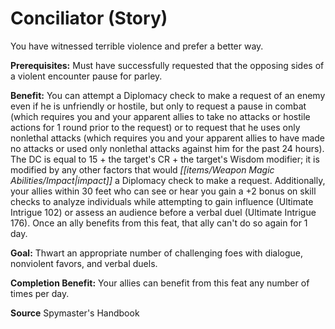 ﻿---
cssclass: [feats]

---
# Conciliator (Story)

You have witnessed terrible violence and prefer a better way.

**Prerequisites:** Must have successfully requested that the opposing sides of a violent encounter pause for parley.

**Benefit:** You can attempt a Diplomacy check to make a request of an enemy even if he is unfriendly or hostile, but only to request a pause in combat (which requires you and your apparent allies to take no attacks or hostile actions for 1 round prior to the request) or to request that he uses only nonlethal attacks (which requires you and your apparent allies to have made no attacks or used only nonlethal attacks against him for the past 24 hours). The DC is equal to 15 + the target's CR + the target's Wisdom modifier; it is modified by any other factors that would _[[items/Weapon Magic Abilities/Impact|impact]]_ a Diplomacy check to make a request. Additionally, your allies within 30 feet who can see or hear you gain a +2 bonus on skill checks to analyze individuals while attempting to gain influence (Ultimate Intrigue 102) or assess an audience before a verbal duel (Ultimate Intrigue 176). Once an ally benefits from this feat, that ally can't do so again for 1 day.

**Goal:** Thwart an appropriate number of challenging foes with dialogue, nonviolent favors, and verbal duels.

**Completion Benefit:** Your allies can benefit from this feat any number of times per day.

**Source** Spymaster's Handbook